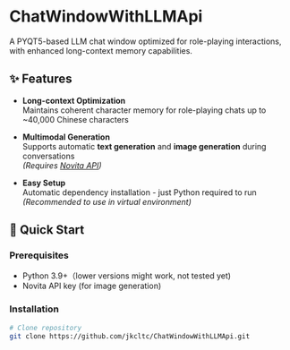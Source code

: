 # ChatWindowWithLLMApi

A PYQT5-based LLM chat window optimized for role-playing interactions, with enhanced long-context memory capabilities.

## ✨ Features

- **Long-context Optimization**  
  Maintains coherent character memory for role-playing chats up to ~40,000 Chinese characters

- **Multimodal Generation**  
  Supports automatic **text generation** and **image generation** during conversations  
  *(Requires [Novita API](https://www.novita.ai/))* 

- **Easy Setup**  
  Automatic dependency installation - just Python required to run  
  *(Recommended to use in virtual environment)*

## 🚀 Quick Start

### Prerequisites
- Python 3.9+（lower versions might work, not tested yet)
- Novita API key (for image generation)

### Installation
```bash
# Clone repository
git clone https://github.com/jkcltc/ChatWindowWithLLMApi.git
```
